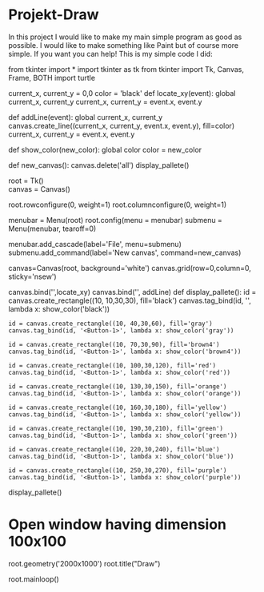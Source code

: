 # Projekt-Draw
In this project I would like to make my main simple program as good as possible. I would like to make something like Paint but of course more simple.
If you want you can help!
This is my simple code I did:



from tkinter import *
import tkinter as tk
from tkinter import Tk, Canvas, Frame, BOTH
import turtle

current_x, current_y = 0,0
color = 'black'
def locate_xy(event):
    global current_x, current_y
    current_x, current_y = event.x, event.y

def addLine(event):
    global current_x, current_y
    canvas.create_line((current_x, current_y, event.x, event.y), fill=color)
    current_x, current_y = event.x, event.y

def show_color(new_color):
    global color
    color = new_color


def new_canvas():
    canvas.delete('all')
    display_pallete()





root = Tk()  
canvas = Canvas()

root.rowconfigure(0, weight=1)
root.columnconfigure(0, weight=1)

menubar = Menu(root)
root.config(menu = menubar)
submenu = Menu(menubar, tearoff=0)

menubar.add_cascade(label='File', menu=submenu)
submenu.add_command(label='New canvas', command=new_canvas)







canvas=Canvas(root, background='white')
canvas.grid(row=0,column=0, sticky='nsew')

canvas.bind('<Button-1>',locate_xy)
canvas.bind('<B1-Motion>', addLine)
def display_pallete():
    id = canvas.create_rectangle((10, 10,30,30), fill='black')
    canvas.tag_bind(id, '<Button-1>', lambda x: show_color('black'))

    id = canvas.create_rectangle((10, 40,30,60), fill='gray')
    canvas.tag_bind(id, '<Button-1>', lambda x: show_color('gray'))

    id = canvas.create_rectangle((10, 70,30,90), fill='brown4')
    canvas.tag_bind(id, '<Button-1>', lambda x: show_color('brown4'))

    id = canvas.create_rectangle((10, 100,30,120), fill='red')
    canvas.tag_bind(id, '<Button-1>', lambda x: show_color('red'))

    id = canvas.create_rectangle((10, 130,30,150), fill='orange')
    canvas.tag_bind(id, '<Button-1>', lambda x: show_color('orange'))

    id = canvas.create_rectangle((10, 160,30,180), fill='yellow')
    canvas.tag_bind(id, '<Button-1>', lambda x: show_color('yellow'))

    id = canvas.create_rectangle((10, 190,30,210), fill='green')
    canvas.tag_bind(id, '<Button-1>', lambda x: show_color('green'))

    id = canvas.create_rectangle((10, 220,30,240), fill='blue')
    canvas.tag_bind(id, '<Button-1>', lambda x: show_color('blue'))

    id = canvas.create_rectangle((10, 250,30,270), fill='purple')
    canvas.tag_bind(id, '<Button-1>', lambda x: show_color('purple'))






display_pallete()
 
# Open window having dimension 100x100
root.geometry('2000x1000')
root.title("Draw")
 
root.mainloop()
